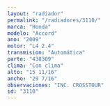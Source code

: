 ```yaml
---
layout: "radiador"
permalink: "/radiadores/3110/"
marca: "Honda"
modelo: "Accord"
ano: "2009"
motor: "L4 2.4"
transmision: "Automática"
parte: "438309"
clima: "Con clima"
alto: "15 11/16"
ancho: "29 7/16"
observaciones: "INC. CROSSTOUR"
id: "3110"
---
```


